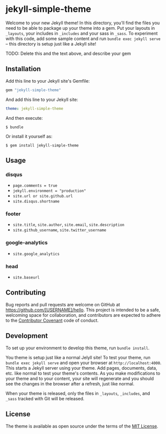 # jekyll-simple-theme

Welcome to your new Jekyll theme! In this directory, you'll find the files you need to be able to package up your theme into a gem. Put your layouts in `_layouts`, your includes in `_includes` and your sass in `_sass`. To experiment with this code, add some sample content and run `bundle exec jekyll serve` – this directory is setup just like a Jekyll site!

TODO: Delete this and the text above, and describe your gem

## Installation

Add this line to your Jekyll site's Gemfile:

```ruby
gem "jekyll-simple-theme"
```

And add this line to your Jekyll site:

```yaml
theme: jekyll-simple-theme
```

And then execute:

    $ bundle

Or install it yourself as:

    $ gem install jekyll-simple-theme

## Usage

### disqus
 * `page.comments = true`
 * `jekyll.environment = "production"`
 * `site.url or site.github.url`
 * `site.disqus.shortname`

### footer
 * `site.title`, `site.author`, `site.email`, `site.description`
 * `site.github_username`, `site.twitter_username`
 
### google-analytics
 * `site.google_analytics`

### head
 * `site.baseurl`

## Contributing

Bug reports and pull requests are welcome on GitHub at https://github.com/[USERNAME]/hello. This project is intended to be a safe, welcoming space for collaboration, and contributors are expected to adhere to the [Contributor Covenant](http://contributor-covenant.org) code of conduct.

## Development

To set up your environment to develop this theme, run `bundle install`.

You theme is setup just like a normal Jelyll site! To test your theme, run `bundle exec jekyll serve` and open your browser at `http://localhost:4000`. This starts a Jekyll server using your theme. Add pages, documents, data, etc. like normal to test your theme's contents. As you make modifications to your theme and to your content, your site will regenerate and you should see the changes in the browser after a refresh, just like normal.

When your theme is released, only the files in `_layouts`, `_includes`, and `_sass` tracked with Git will be released.

## License

The theme is available as open source under the terms of the [MIT License](http://opensource.org/licenses/MIT).

